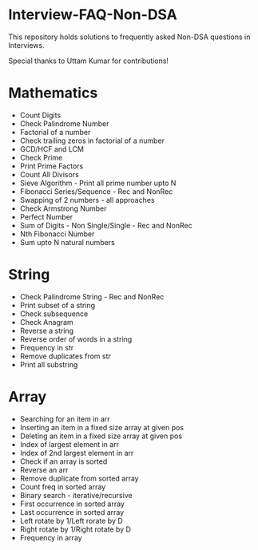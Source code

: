 # Interview-FAQ-Non-DSA

This repository holds solutions to frequently asked Non-DSA questions in Interviews.

Special thanks to Uttam Kumar for contributions!

# Mathematics

- Count Digits
- Check Palindrome Number
- Factorial of a number
- Check trailing zeros in factorial of a number
- GCD/HCF and LCM
- Check Prime
- Print Prime Factors
- Count All Divisors
- Sieve Algorithm - Print all prime number upto N
- Fibonacci Series/Sequence - Rec and NonRec
- Swapping of 2 numbers - all approaches
- Check Armstrong Number
- Perfect Number
- Sum of Digits - Non Single/Single - Rec and NonRec
- Nth Fibonacci Number
- Sum upto N natural numbers

# String

- Check Palindrome String - Rec and NonRec
- Print subset of a string
- Check subsequence
- Check Anagram
- Reverse a string
- Reverse order of words in a string
- Frequency in str
- Remove duplicates from str
- Print all substring

# Array

- Searching for an item in arr
- Inserting an item in a fixed size array at given pos
- Deleting an item in a fixed size array at given pos
- Index of largest element in arr
- Index of 2nd largest element in arr
- Check if an array is sorted
- Reverse an arr
- Remove duplicate from sorted array
- Count freq in sorted array
- Binary search - iterative/recursive
- First occurrence in sorted array
- Last occurrence in sorted array
- Left rotate by 1/Left rorate by D
- Right rotate by 1/Right rotate by D
- Frequency in array
